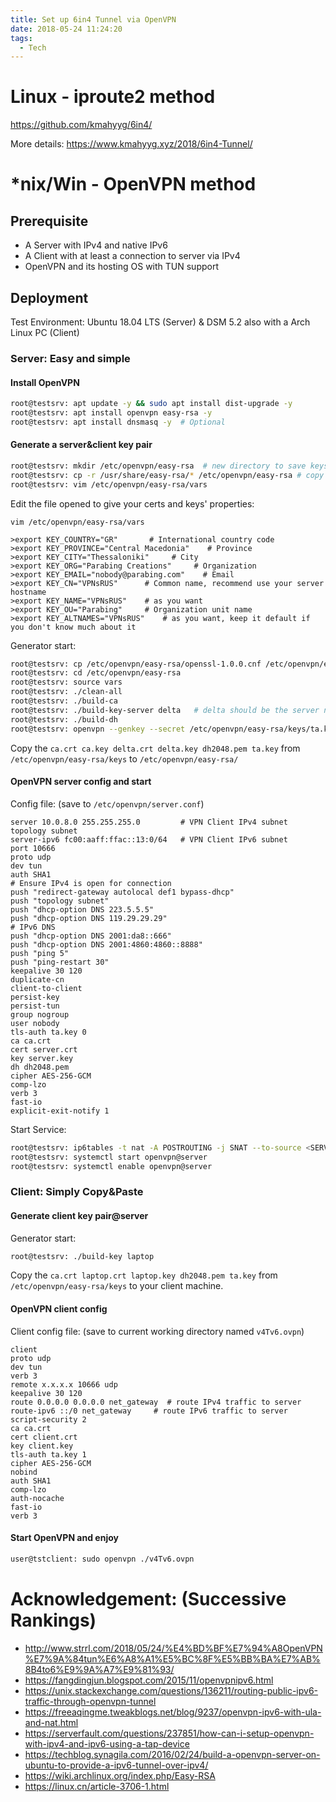 ```yaml
---
title: Set up 6in4 Tunnel via OpenVPN
date: 2018-05-24 11:24:20
tags:
  - Tech
---
```


# Linux - iproute2 method

https://github.com/kmahyyg/6in4/

More details: https://www.kmahyyg.xyz/2018/6in4-Tunnel/

# *nix/Win - OpenVPN method


## Prerequisite

* A Server with IPv4 and native IPv6
* A Client with at least a connection to server via IPv4
* OpenVPN and its hosting OS with TUN support

## Deployment  

Test Environment: Ubuntu 18.04 LTS (Server) & DSM 5.2 also with a Arch Linux PC (Client)

### Server: Easy and simple

#### Install OpenVPN

```bash
root@testsrv: apt update -y && sudo apt install dist-upgrade -y
root@testsrv: apt install openvpn easy-rsa -y
root@testsrv: apt install dnsmasq -y  # Optional
```

#### Generate a server&client key pair

```bash
root@testsrv: mkdir /etc/openvpn/easy-rsa  # new directory to save keys
root@testsrv: cp -r /usr/share/easy-rsa/* /etc/openvpn/easy-rsa # copy sample configs
root@testsrv: vim /etc/openvpn/easy-rsa/vars
```

Edit the file opened to give your certs and keys' properties:

```
vim /etc/openvpn/easy-rsa/vars
```

```
>export KEY_COUNTRY="GR"       # International country code
>export KEY_PROVINCE="Central Macedonia"    # Province
>export KEY_CITY="Thessaloniki"     # City
>export KEY_ORG="Parabing Creations"     # Organization
>export KEY_EMAIL="nobody@parabing.com"    # Email
>export KEY_CN="VPNsRUS"      # Common name, recommend use your server hostname
>export KEY_NAME="VPNsRUS"    # as you want
>export KEY_OU="Parabing"     # Organization unit name
>export KEY_ALTNAMES="VPNsRUS"    # as you want, keep it default if you don't know much about it
```

Generator start:

```bash
root@testsrv: cp /etc/openvpn/easy-rsa/openssl-1.0.0.cnf /etc/openvpn/easy-rsa/openssl.cnf    # openssl config, keep it unmodified
root@testsrv: cd /etc/openvpn/easy-rsa
root@testsrv: source vars
root@testsrv: ./clean-all
root@testsrv: ./build-ca
root@testsrv: ./build-key-server delta   # delta should be the server name you like
root@testsrv: ./build-dh
root@testsrv: openvpn --genkey --secret /etc/openvpn/easy-rsa/keys/ta.key
```

Copy the ```ca.crt ca.key delta.crt delta.key dh2048.pem ta.key``` from ```/etc/openvpn/easy-rsa/keys``` to ```/etc/openvpn/easy-rsa/```

#### OpenVPN server config and start

Config file: (save to ```/etc/openvpn/server.conf```)
```
server 10.0.8.0 255.255.255.0         # VPN Client IPv4 subnet
topology subnet
server-ipv6 fc00:aaff:ffac::13:0/64   # VPN Client IPv6 subnet
port 10666
proto udp   
dev tun
auth SHA1
# Ensure IPv4 is open for connection
push "redirect-gateway autolocal def1 bypass-dhcp"
push "topology subnet"
push "dhcp-option DNS 223.5.5.5"
push "dhcp-option DNS 119.29.29.29"
# IPv6 DNS
push "dhcp-option DNS 2001:da8::666"
push "dhcp-option DNS 2001:4860:4860::8888"
push "ping 5"
push "ping-restart 30"
keepalive 30 120
duplicate-cn
client-to-client
persist-key
persist-tun
group nogroup
user nobody
tls-auth ta.key 0
ca ca.crt
cert server.crt
key server.key
dh dh2048.pem
cipher AES-256-GCM
comp-lzo
verb 3
fast-io
explicit-exit-notify 1
```

Start Service:

```bash
root@testsrv: ip6tables -t nat -A POSTROUTING -j SNAT --to-source <SERVER EXACT IPv6 ADDRESS>
root@testsrv: systemctl start openvpn@server
root@testsrv: systemctl enable openvpn@server
```

### Client: Simply Copy&Paste

#### Generate client key pair@server

Generator start:

```bash
root@testsrv: ./build-key laptop
```

Copy the ```ca.crt laptop.crt laptop.key dh2048.pem ta.key``` from ```/etc/openvpn/easy-rsa/keys``` to your client machine.

#### OpenVPN client config

Client config file: (save to current working directory named ```v4Tv6.ovpn```)
```
client
proto udp
dev tun
verb 3
remote x.x.x.x 10666 udp
keepalive 30 120
route 0.0.0.0 0.0.0.0 net_gateway  # route IPv4 traffic to server
route-ipv6 ::/0 net_gateway     # route IPv6 traffic to server
script-security 2
ca ca.crt
cert client.crt
key client.key
tls-auth ta.key 1
cipher AES-256-GCM
nobind
auth SHA1
comp-lzo
auth-nocache
fast-io
verb 3
```

#### Start OpenVPN and enjoy

```bash
user@tstclient: sudo openvpn ./v4Tv6.ovpn
```

# Acknowledgement: (Successive Rankings)

- http://www.strrl.com/2018/05/24/%E4%BD%BF%E7%94%A8OpenVPN%E7%9A%84tun%E6%A8%A1%E5%BC%8F%E5%BB%BA%E7%AB%8B4to6%E9%9A%A7%E9%81%93/
- https://fangdingjun.blogspot.com/2015/11/openvpnipv6.html
- https://unix.stackexchange.com/questions/136211/routing-public-ipv6-traffic-through-openvpn-tunnel
- https://freeaqingme.tweakblogs.net/blog/9237/openvpn-ipv6-with-ula-and-nat.html
- https://serverfault.com/questions/237851/how-can-i-setup-openvpn-with-ipv4-and-ipv6-using-a-tap-device
- https://techblog.synagila.com/2016/02/24/build-a-openvpn-server-on-ubuntu-to-provide-a-ipv6-tunnel-over-ipv4/
- https://wiki.archlinux.org/index.php/Easy-RSA
- https://linux.cn/article-3706-1.html